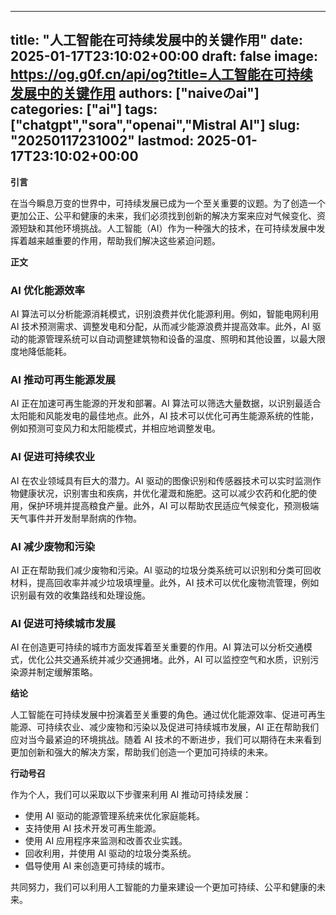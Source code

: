 
---
title: "人工智能在可持续发展中的关键作用"
date: 2025-01-17T23:10:02+00:00
draft: false
image: https://og.g0f.cn/api/og?title=人工智能在可持续发展中的关键作用
authors: ["naiveのai"]
categories: ["ai"]
tags: ["chatgpt","sora","openai","Mistral AI"]
slug: "20250117231002"
lastmod: 2025-01-17T23:10:02+00:00
---
**引言**

在当今瞬息万变的世界中，可持续发展已成为一个至关重要的议题。为了创造一个更加公正、公平和健康的未来，我们必须找到创新的解决方案来应对气候变化、资源短缺和其他环境挑战。人工智能（AI）作为一种强大的技术，在可持续发展中发挥着越来越重要的作用，帮助我们解决这些紧迫问题。

**正文**

### AI 优化能源效率

AI 算法可以分析能源消耗模式，识别浪费并优化能源利用。例如，智能电网利用 AI 技术预测需求、调整发电和分配，从而减少能源浪费并提高效率。此外，AI 驱动的能源管理系统可以自动调整建筑物和设备的温度、照明和其他设置，以最大限度地降低能耗。

### AI 推动可再生能源发展

AI 正在加速可再生能源的开发和部署。AI 算法可以筛选大量数据，以识别最适合太阳能和风能发电的最佳地点。此外，AI 技术可以优化可再生能源系统的性能，例如预测可变风力和太阳能模式，并相应地调整发电。

### AI 促进可持续农业

AI 在农业领域具有巨大的潜力。AI 驱动的图像识别和传感器技术可以实时监测作物健康状况，识别害虫和疾病，并优化灌溉和施肥。这可以减少农药和化肥的使用，保护环境并提高粮食产量。此外，AI 可以帮助农民适应气候变化，预测极端天气事件并开发耐旱耐病的作物。

### AI 减少废物和污染

AI 正在帮助我们减少废物和污染。AI 驱动的垃圾分类系统可以识别和分类可回收材料，提高回收率并减少垃圾填埋量。此外，AI 技术可以优化废物流管理，例如识别最有效的收集路线和处理设施。

### AI 促进可持续城市发展

AI 在创造更可持续的城市方面发挥着至关重要的作用。AI 算法可以分析交通模式，优化公共交通系统并减少交通拥堵。此外，AI 可以监控空气和水质，识别污染源并制定缓解策略。

**结论**

人工智能在可持续发展中扮演着至关重要的角色。通过优化能源效率、促进可再生能源、可持续农业、减少废物和污染以及促进可持续城市发展，AI 正在帮助我们应对当今最紧迫的环境挑战。随着 AI 技术的不断进步，我们可以期待在未来看到更加创新和强大的解决方案，帮助我们创造一个更加可持续的未来。

**行动号召**

作为个人，我们可以采取以下步骤来利用 AI 推动可持续发展：

* 使用 AI 驱动的能源管理系统来优化家庭能耗。
* 支持使用 AI 技术开发可再生能源。
* 使用 AI 应用程序来监测和改善农业实践。
* 回收利用，并使用 AI 驱动的垃圾分类系统。
* 倡导使用 AI 来创造更可持续的城市。

共同努力，我们可以利用人工智能的力量来建设一个更加可持续、公平和健康的未来。